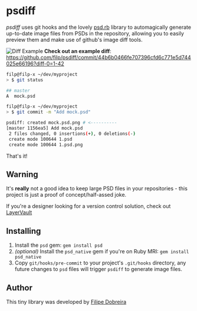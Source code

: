 # psdiff

*psdiff* uses git hooks and the lovely [psd.rb](https://github.com/layervault/psd.rb)
library to automagically generate up-to-date image files from PSDs in the repository,
allowing you to easily preview them and make use of github's image diff tools.

![Diff Example](http://i.imgur.com/jCOBI2H.png)
**Check out an example diff**: https://github.com/filp/psdiff/commit/44b6b0466fe707396cfd6c771e5d744025e66196?diff-0=1-42

```bash
filp@filp-x ~/dev/myproject
> $ git status

## master
A  mock.psd

filp@filp-x ~/dev/myproject
> $ git commit -m "Add mock.psd"

psdiff: created mock.psd.png # <----------
[master 1156ea5] Add mock.psd
 2 files changed, 0 insertions(+), 0 deletions(-)
 create mode 100644 1.psd
 create mode 100644 1.psd.png
```

That's it!

## Warning

It's **really** not a good idea to keep large PSD files in your repositories - this project
is just a proof of concept/half-assed joke.

If you're a designer looking for a version control solution, check out
[LayerVault](https://layervault.com)

## Installing

1. Install the `psd` gem: `gem install psd`
2. *(optional)* Install the `psd_native` gem if you're on Ruby MRI: `gem install psd_native`
3. Copy `git/hooks/pre-commit` to your project's `.git/hooks` directory, any
future changes to `psd` files will trigger `psdiff` to generate image files.

## Author

This tiny library was developed by [Filipe Dobreira](https://github.com/filp)
